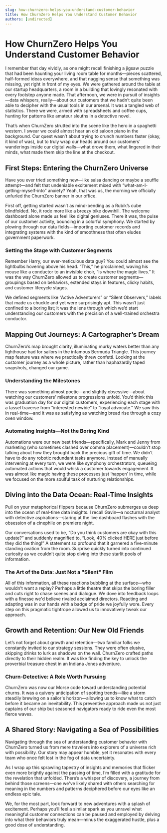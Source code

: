 ```yaml
---
slug: how-churnzero-helps-you-understand-customer-behavior
title: How ChurnZero Helps You Understand Customer Behavior
authors: [undirected]
---
```



# How ChurnZero Helps You Understand Customer Behavior

I remember that day vividly, as one might recall finishing a jigsaw puzzle that had been haunting your living room table for months—pieces scattered, half-formed ideas everywhere, and that nagging sense that something was missing, yet right in front of my eyes. We were gathered around the table at our startup headquarters, a room in a building that lovingly resonated with every footstep anyone made. That afternoon, we were in pursuit of insights—data whispers, really—about our customers that we hadn’t quite been able to decipher with the usual tools in our arsenal. It was a tangled web of statistics. There we were, armed with spreadsheets and coffee cups, hunting for patterns like amateur sleuths in a detective novel. 

That’s when ChurnZero strutted into the scene like the hero in a spaghetti western. I swear we could almost hear an old saloon piano in the background. Our quest wasn’t about trying to crunch numbers faster (okay, it kind of was), but to truly wrap our heads around our customers' wanderings inside our digital walls—what drove them, what lingered in their minds, what made them skip the line at the checkout. 

## First Steps: Entering the ChurnZero Universe

Have you ever tried something new—like salsa dancing or maybe a souffle attempt—and felt that undeniable excitement mixed with “what-am-I-getting-myself-into” anxiety? Yeah, that was us, the morning we officially unfurled the ChurnZero banner in our office. 

First off, getting started wasn’t as mind-bending as a Rubik’s cube blindfolded. No, it rode more like a breezy bike downhill. The welcome dashboard alone made us feel like digital geniuses. There it was, the pulse of our customer activity, bouncing in a colorful symphony. We started by plowing through our data fields—importing customer records and integrating systems with the kind of smoothness that often eludes government paperwork. 

### Setting the Stage with Customer Segments

Remember Harry, our ever-meticulous data guy? You could almost see the lightbulbs hovering above his head. “This,” he proclaimed, waving his mouse like a conductor to an invisible choir, “is where the magic lives.” It was the way ChurnZero allowed us to create customer segments—groupings based on behaviors, extended stays in features, clicky habits, and customer lifecycle stages. 

We defined segments like “Active Adventurers” or “Silent Observers,” labels that made us chuckle and yet were surprisingly apt. This wasn’t just confined to a boring list; it was the lens through which we’d start understanding our customers with the precision of a well-trained orchestra conductor.

## Mapping Out Journeys: A Cartographer’s Dream

ChurnZero’s map brought clarity, illuminating murky waters better than any lighthouse had for sailors in the infamous Bermuda Triangle. This journey map feature was where we practically threw confetti. Looking at the customer journey as a whole picture, rather than haphazardly taped snapshots, changed our game.

### Understanding the Milestones

There was something almost poetic—and slightly obsessive—about watching our customers’ milestone progressions unfold. You’d think this was graduation day for our digital customers, experiencing each stage with a tassel traverse from "interested newbie" to "loyal advocate." We saw this in real-time—and it was as satisfying as watching bread rise through a cozy oven window. 

### Automating Insights—Not the Boring Kind

Automations were our new best friends—specifically, Mark and Jenny from marketing (who sometimes clashed over comma placement)—couldn’t stop talking about how they brought back the precious gift of time. We didn’t have to do any robotic redundant tasks anymore. Instead of manually intervening at every turn, we were like symphony orchestrators, queueing automated actions that would whisk a customer towards engagement. It was almost like magic having these processes just ‘happen’ in time, while we focused on the more soulful task of nurturing relationships.

## Diving into the Data Ocean: Real-Time Insights

Pull on your metaphorical flippers because ChurnZero submerges us deep into the ocean of real-time data insights. I recall Gavin—a nocturnal analyst with detective aspirations—staring at the live dashboard flashes with the obsession of a cinephile on premiere night. 

Our conversations used to be, “Do you think customers are okay with this update?” and suddenly magnified to, “Look, 40% clicked HERE just before they did the thing!” A statement so profound that it garnered a five-minute standing ovation from the room. Surprise quickly turned into continued curiosity as we couldn’t quite stop diving into these starlit pools of information. 

### The Art of the Data: Just Not a "Silent" Film

All of this information, all these reactions bubbling at the surface—who wouldn’t want a replay? Perhaps a little theatre that skips the boring filler and cuts right to chase scenes and dialogue. We dove into feedback loops with a finesse we'd believe rivaled acclaimed directors. Reacting and adapting was in our hands with a badge of pride we joyfully wore. Every step on this pragmatic tightrope allowed us to innovatively tweak our approach. 

## Growth and Retention: Our New Old Friends

Let’s not forget about growth and retention—two familiar folks we constantly invited to our strategy sessions. They were often elusive, skipping drinks to lurk as shadows on the wall. ChurnZero crafted paths directly to their hidden realm. It was like finding the key to unlock the proverbial treasure chest in an Indiana Jones adventure. 

### Churn-Detective: A Role Worth Pursuing

ChurnZero was now our Morse code toward understanding potential churns. It was a quivery anticipation of spotting trends—like a storm steadily brewing on a sailor's horizon—allowing us to know what to catch before it became an inevitability. This preventive approach made us not just captains of our ship but seasoned navigators ready to ride even the most fierce waves.

## A Shared Story: Navigating a Sea of Possibilities

Navigating through the sea of understanding customer behavior with ChurnZero turned us from mere travelers into explorers of a universe rich with possibility. Our story may appear humble, yet it resonates with every team who once felt lost in the fog of data uncertainty.

As I wrap up this sprawling tapestry of insights and memories that flicker even more brightly against the passing of time, I’m filled with a gratitude for the revelation that unfolded. There’s a whisper of discovery, a journey from behind those screens—one we've likely shared with others searching for meaning in the numbers and patterns deciphered before our eyes like an endless epic tale.

We, for the most part, look forward to new adventures with a splash of excitement. Perhaps you’ll feel a similar spark as you unravel what meaningful customer connections can be paused and employed by delving into what their behaviors truly mean—minus the exaggerated hustle, plus a good dose of understanding.